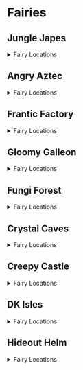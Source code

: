 # Fairies 

## Jungle Japes
<details>
<summary>Fairy Locations</summary>

| Map | Name |
| --- | ---- |
| Jungle Japes | Rambi Door Pool | 
| Japes Lanky Cave | Painting Room | 
| Jungle Japes | Near Kong Cage | 
| Jungle Japes | Near Mountain | 
| Jungle Japes | Above Underground Entrance | 
| Jungle Japes | Hive Area | 
| Jungle Japes | Storm Area | 
| Japes Tiny Hive | Inside Hive | 
| Japes Under Ground | Underground Pathway | 
| Japes Under Ground | Underground Vine Area | 
| Japes Mountain | Mine Entry | 
</details>

## Angry Aztec
<details>
<summary>Fairy Locations</summary>

| Map | Name |
| --- | ---- |
| Aztec Tiny5DTemple | Tiny 5-Door Temple | 
| Aztec Llama Temple | Llama Temple | 
| Angry Aztec | Vase Room | 
| Angry Aztec | Oasis | 
| Angry Aztec | Behind Tiny Temple | 
| Angry Aztec | Near Snake Road | 
| Angry Aztec | Bonus Cage | 
| Angry Aztec | Around Totem | 
| Angry Aztec | Gong Tower | 
| Aztec Donkey5DTemple | Donkey 5DT | 
| Aztec Chunky5DTemple | Chunky 5DT | 
| Aztec Diddy5DTemple | Diddy 5DT | 
| Aztec Lanky5DTemple | Lanky 5DT | 
| Aztec Llama Temple | Start of Llama Temple | 
| Aztec Llama Temple | Matching Room | 
| Aztec Tiny Temple | Tiny Temple Start | 
| Aztec Tiny Temple | Tiny Temple Kong Cage Room | 
</details>

## Frantic Factory
<details>
<summary>Fairy Locations</summary>

| Map | Name |
| --- | ---- |
| Frantic Factory | Number Game | 
| Frantic Factory | Near Funky's | 
| Frantic Factory | Entrance | 
| Frantic Factory | Pole | 
| Frantic Factory | Lower portion of Production Room | 
| Frantic Factory | Mid-section of Production Room | 
| Frantic Factory | Upper portion of Production Room | 
| Frantic Factory | Storage Room | 
| Frantic Factory | Near Cranky's | 
| Frantic Factory | Arcade Tunnel | 
| Frantic Factory | Arcade Room | 
| Frantic Factory | Upper Block Tower | 
| Frantic Factory | Near Dartboard Boxes | 
| Frantic Factory | Research and Development Pole | 
| Frantic Factory | Car Race Entryway | 
| Frantic Factory | Toy Monster Room | 
| Frantic Factory | Diddy Research and Development Room | 
| Frantic Factory | Chute to Storage Room | 
| Frantic Factory | Dark Room | 
| Factory Crusher | Crusher Room | 
</details>

## Gloomy Galleon
<details>
<summary>Fairy Locations</summary>

| Map | Name |
| --- | ---- |
| Gloomy Galleon | In a chest | 
| Galleon5DShip DKTiny | Inside Tiny 5-Door Ship | 
| Gloomy Galleon | Tiny Slam Button | 
| Gloomy Galleon | Tunnel Intersection | 
| Gloomy Galleon | Under Cranky Platform | 
| Gloomy Galleon | Tunnel to Chest Area | 
| Gloomy Galleon | Inbetween 5-Door Ship and 2-Door Ship | 
| Gloomy Galleon | Inbetween 5-Door Ship and Seal Race | 
| Gloomy Galleon | Around Cactus | 
| Gloomy Galleon | Around Lighthouse | 
| Galleon Sick Bay | Seasick Ship | 
| Galleon Lighthouse | Top of Lighthouse | 
| Galleon Mermaid Room | Mermaid Window | 
| Galleon5DShip Diddy Lanky Chunky | Lanky's 5-Door Ship | 
| Galleon2DShip | Tiny's 2-Door Ship | 
| Galleon Submarine | Submarine | 
| Galleon Treasure Chest | Inside the Treasure Chest | 
</details>

## Fungi Forest
<details>
<summary>Fairy Locations</summary>

| Map | Name |
| --- | ---- |
| Forest Thornvine Barn | DK's Barn | 
| Forest Rafters | Dark Attic | 
| Fungi Forest | Above Blue Tunnel | 
| Fungi Forest | Above the Clock | 
| Fungi Forest | Above the Well | 
| Fungi Forest | Above BBlast Entrance | 
| Fungi Forest | Near Crown | 
| Fungi Forest | Top of Giant Mushroom | 
| Fungi Forest | Owl Tree Tunnel | 
| Fungi Forest | Above Rabbit Race | 
| Fungi Forest | Opposite Rabbit Race | 
| Fungi Forest | Above Mill | 
| Fungi Forest | Barn Alcove | 
| Fungi Forest | Above path to Thornvine Barn | 
| Forest Anthill | Anthill | 
| Forest Winch Room | Winch Room | 
| Forest Mill Front | Front of Mill | 
| Forest Giant Mushroom | Lower Giant Mushroom Interior | 
| Forest Giant Mushroom | Upper Giant Mushroom Interior | 
| Forest Mill Attic | Lanky's Attic | 
| Forest Mill Back | Mill Interior (Rear) | 
| Forest Spider | Spider Boss Room | 
</details>

## Crystal Caves
<details>
<summary>Fairy Locations</summary>

| Map | Name |
| --- | ---- |
| Caves Diddy Upper Cabin | Diddy Candles Cabin | 
| Caves Tiny Igloo | Tiny Igloo | 
| Crystal Caves | Level Start | 
| Crystal Caves | Gorilla Gone Room | 
| Crystal Caves | Ice Castle Roof | 
| Crystal Caves | Near Small Boulder | 
| Crystal Caves | Bananaport Pillar | 
| Crystal Caves | Giant Boulder Room | 
| Crystal Caves | Bonus Room | 
| Crystal Caves | On 5-Door Igloo | 
| Crystal Caves | Near Bonus Waterfall | 
| Crystal Caves | Blueprint Cave | 
| Crystal Caves | 5-Door Cabin Exterior | 
| Crystal Caves | Near 1-Door Cabin | 
| Crystal Caves | Under Waterfall Bridge | 
| Caves Frozen Castle | Inside Tile Flip Room | 
| Caves Chunky Igloo | Chunky 5-Door Igloo | 
| Caves Diddy Igloo | Diddy 5-Door Igloo | 
| Caves Donkey Igloo | Donkey 5-Door Igloo | 
| Caves Lanky Cabin | 1-Door Cabin | 
| Caves Chunky Cabin | Chunky 5-Door Cabin | 
</details>

## Creepy Castle
<details>
<summary>Fairy Locations</summary>

| Map | Name |
| --- | ---- |
| Castle Tree | Tree Sniper Room | 
| Castle Museum | Near Car Race | 
| Creepy Castle | Start | 
| Creepy Castle | On Castle Tree | 
| Creepy Castle | Above Moat | 
| Creepy Castle | Opposite Library Entrance | 
| Creepy Castle | Above Snide's | 
| Creepy Castle | Near Wind Tower | 
| Castle Ballroom | Ballroom | 
| Castle Dungeon | Lanky Dungeon | 
| Castle Dungeon | Donkey Dungeon | 
| Castle Lower Cave | Above entrance to Mausoleum | 
| Castle Lower Cave | Near Funky's | 
| Castle Lower Cave | Above Donkey Diddy Chunky Crypt Entrance | 
| Castle Tower | Wind Tower | 
| Castle Library | Library | 
</details>

## DK Isles
<details>
<summary>Fairy Locations</summary>

| Map | Name |
| --- | ---- |
| Isles | Small Island | 
| Isles | Upper Krem Isles | 
| Frantic Factory Lobby | Factory Lobby | 
| Fungi Forest Lobby | Fungi Lobby | 
| Isles | Aztec Roof | 
| Isles | Behind Fungi Building | 
| Isles | On Banana Fairy Island | 
| Isles | Lower Krem Isles | 
| Isles | On K. Lumsy | 
| Isles | In Front of Krem Isles | 
| Banana Fairy Room | Inside Fairy Island | 
| Angry Aztec Lobby | Angry Aztec Lobby | 
| Creepy Castle Lobby | Creepy Castle Lobby | 
| Crystal Caves Lobby | Crystal Caves Lobby | 
| Isles Snide Room | Snide Room | 
| Training Grounds | Training Grounds Entrance | 
| Training Grounds | Training Grounds Hidden Mountain | 
| Treehouse | Treehouse Windows | 
</details>

## Hideout Helm
<details>
<summary>Fairy Locations</summary>

| Map | Name |
| --- | ---- |
| Hideout Helm | Key 8 Room (1) | 
| Hideout Helm | Key 8 Room (2) | 
| Hideout Helm | Pineapple Switch Room | 
| Hideout Helm | Under Grate | 
| Hideout Helm | Under Chunky Room Stairs | 
| Hideout Helm | Above the Blast-o-Matic | 
| Hideout Helm | Navigation Room | 
</details>

